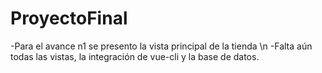 # ProyectoFinal
-Para el avance n1 se presento la vista principal de la tienda \n
-Falta aún todas las vistas, la integración de vue-cli y la base de datos.
